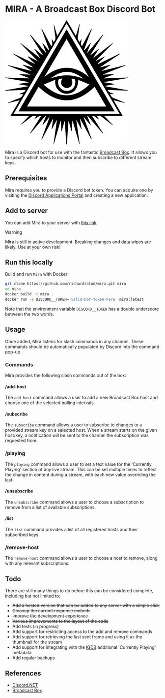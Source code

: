 # MIRA - A Broadcast Box Discord Bot

![Mira Icon](/assets/Mira.png)

Mira is a Discord bot for use with the fantastic [Broadcast Box](https://github.com/glimesh/broadcast-box). It allows you to specify which hosts to monitor and then subscribe to different stream keys.

## Prerequisites
Mira requires you to provide a Discord bot token. You can acquire one by visiting the [Discord Applications Portal](https://discord.com/developers/applications/) and creating a new application.

## Add to server
You can add Mira to your server with [this link](https://discord.com/oauth2/authorize?client_id=1250447229572087808).

> [!WARNING]  
> Mira is still in active development. Breaking changes and data wipes are likely. Use at your own risk! 

## Run this locally
Build and run `Mira` with Docker:
```sh
git clone https://github.com/richardtatum/mira.git mira
cd mira
docker build -t mira .
docker run -e DISCORD__TOKEN='valid-bot-token-here' mira:latest
```
Note that the environment variable `DISCORD__TOKEN` has a double underscore between the two words.

## Usage
Once added, Mira listens for slash commands in any channel. These commands should be automatically populated by Discord into the command pop-up.

### Commands
Mira provides the following slash commands out of the box:

#### /add-host
The `add-host` command allows a user to add a new Broadcast Box host and choose one of the selected polling intervals.

#### /subscribe
The `subscribe` command allows a user to subscribe to changes to a provided stream key on a selected host. When a stream starts on the given host/key, a notification will be sent to the channel the subscription was requested from.

### /playing
The `playing` command allows a user to set a text value for the 'Currently Playing' section of any live stream. This can be set multiple times to reflect the change in content during a stream, with each new value overriding the last.

#### /unsubscribe
The `unsubscribe` command allows a user to choose a subscription to remove from a list of available subscriptions.

#### /list
The `list` command provides a list of all registered hosts and their subscribed keys.

### /remove-host
The `remove-host` command allows a user to choose a host to remove, along with any relevant subscriptions.

## Todo
There are still many things to do before this can be considered complete, including but not limited to:
- ~~Add a hosted version that can be added to any server with a simple click~~
- ~~Cleanup the current response embeds~~
- ~~Improve the development experience~~
- ~~Various improvements to the layout of the code~~
- Add tests (in progress)
- Add support for restricting access to the add and remove commands
- Add support for retrieving the last sent frame and using it as the thumbnail for the stream
- Add support for integrating with the [IGDB](https://www.igdb.com/) additional 'Currently Playing' metadata
- Add regular backups

## References
- [Discord.NET](https://docs.discordnet.dev/index.html) 
- [Broadcast Box](https://github.com/glimesh/broadcast-box)
